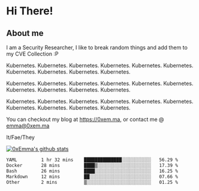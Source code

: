 # Hi There!

## About me
I am a Security Researcher, I like to break random things and add them to my CVE Collection :P 

Kubernetes. Kubernetes. Kubernetes. Kubernetes. Kubernetes. Kubernetes. Kubernetes. Kubernetes. Kubernetes. Kubernetes.

Kubernetes. Kubernetes. Kubernetes. Kubernetes. Kubernetes. Kubernetes. Kubernetes. Kubernetes. Kubernetes. Kubernetes.

Kubernetes. Kubernetes. Kubernetes. Kubernetes. Kubernetes. Kubernetes. Kubernetes. Kubernetes. Kubernetes. Kubernetes.

You can checkout my blog at https://0xem.ma, or contact me @ [emma@0xem.ma](mailto:emma@0xem.ma)

It/Fae/They

[![0xEmma's github stats](https://github-readme-stats.vercel.app/api?username=0xEmma&count_private=true&show_icons=true&theme=gruvbox)](https://github.com/0xEmma)
<!--START_SECTION:waka-->

```txt
YAML         1 hr 32 mins    ██████████████░░░░░░░░░░░   56.29 %
Docker       28 mins         ████▒░░░░░░░░░░░░░░░░░░░░   17.39 %
Bash         26 mins         ████░░░░░░░░░░░░░░░░░░░░░   16.25 %
Markdown     12 mins         ██░░░░░░░░░░░░░░░░░░░░░░░   07.66 %
Other        2 mins          ▒░░░░░░░░░░░░░░░░░░░░░░░░   01.25 %
```

<!--END_SECTION:waka-->
